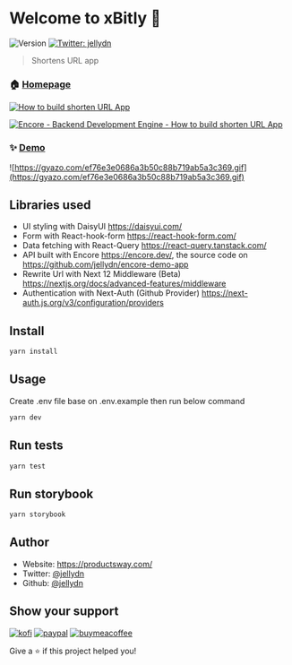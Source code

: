 # Welcome to xBitly 👋

![Version](https://img.shields.io/badge/version-0.1.0-blue.svg?cacheSeconds=2592000)
[![Twitter: jellydn](https://img.shields.io/twitter/follow/jellydn.svg?style=social)](https://twitter.com/jellydn)

> Shortens URL app

### 🏠 [Homepage](https://productsway.com)

[![How to build shorten URL App](https://img.youtube.com/vi/3y36R5qqpaM/0.jpg)](https://www.youtube.com/watch?v=3y36R5qqpaM)

[![Encore - Backend Development Engine - How to build shorten URL App](https://img.youtube.com/vi/0HP8ww_BtBk/0.jpg)](https://www.youtube.com/watch?v=0HP8ww_BtBk)

### ✨ [Demo](https://s.productsway.com)

![https://gyazo.com/ef76e3e0686a3b50c88b719ab5a3c369.gif](https://gyazo.com/ef76e3e0686a3b50c88b719ab5a3c369.gif)

## Libraries used

-   UI styling with DaisyUI https://daisyui.com/
-   Form with React-hook-form https://react-hook-form.com/
-   Data fetching with React-Query https://react-query.tanstack.com/
-   API built with Encore https://encore.dev/, the source code on https://github.com/jellydn/encore-demo-app
-   Rewrite Url with Next 12 Middleware (Beta) https://nextjs.org/docs/advanced-features/middleware
-   Authentication with Next-Auth (Github Provider) https://next-auth.js.org/v3/configuration/providers

## Install

```sh
yarn install
```

## Usage

Create .env file base on .env.example then run below command

```sh
yarn dev
```

## Run tests

```sh
yarn test
```

## Run storybook

```sh
yarn storybook
```

## Author

-   Website: https://productsway.com/
-   Twitter: [@jellydn](https://twitter.com/jellydn)
-   Github: [@jellydn](https://github.com/jellydn)

## Show your support

[![kofi](https://img.shields.io/badge/Ko--fi-F16061?style=for-the-badge&logo=ko-fi&logoColor=white)](https://ko-fi.com/dunghd)
[![paypal](https://img.shields.io/badge/PayPal-00457C?style=for-the-badge&logo=paypal&logoColor=white)](https://paypal.me/dunghd)
[![buymeacoffee](https://img.shields.io/badge/Buy_Me_A_Coffee-FFDD00?style=for-the-badge&logo=buy-me-a-coffee&logoColor=black)](https://www.buymeacoffee.com/dunghd)

Give a ⭐️ if this project helped you!
